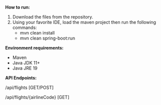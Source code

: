 **How to run:**
1. Download the files from the repository.
2. Using your favorite IDE, load the maven project then run the following commands:
	- mvn clean install
	- mvn clean spring-boot:run

**Environment requirements:**

- Maven
- Java JDK 11+
- Java JRE 19

**API Endpoints:**

/api/flights [GET/POST]

/api/flights/{airlineCode} [GET]
